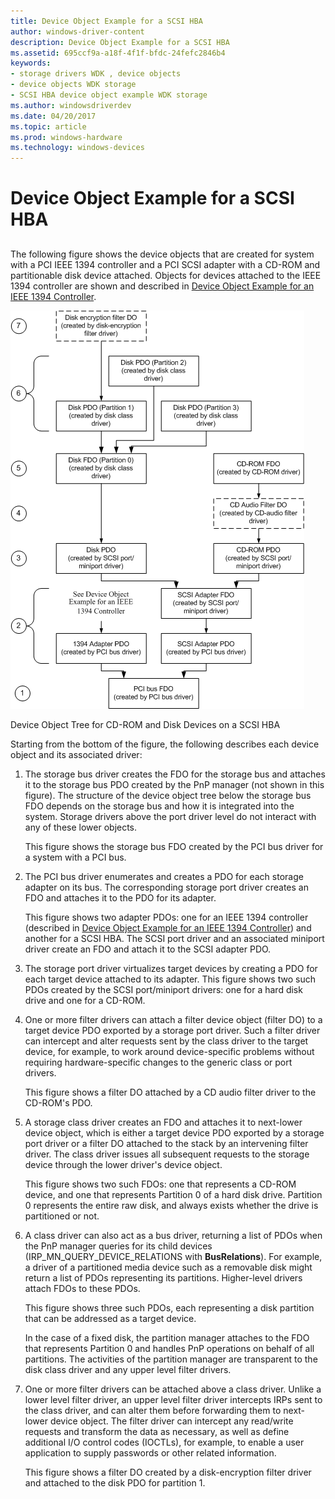 ```yaml
---
title: Device Object Example for a SCSI HBA
author: windows-driver-content
description: Device Object Example for a SCSI HBA
ms.assetid: 695ccf9a-a18f-4f1f-bfdc-24fefc2846b4
keywords:
- storage drivers WDK , device objects
- device objects WDK storage
- SCSI HBA device object example WDK storage
ms.author: windowsdriverdev
ms.date: 04/20/2017
ms.topic: article
ms.prod: windows-hardware
ms.technology: windows-devices
---
```


# Device Object Example for a SCSI HBA


## <span id="ddk_device_object_example_for_a_scsi_hba_kg"></span><span id="DDK_DEVICE_OBJECT_EXAMPLE_FOR_A_SCSI_HBA_KG"></span>


The following figure shows the device objects that are created for system with a PCI IEEE 1394 controller and a PCI SCSI adapter with a CD-ROM and partitionable disk device attached. Objects for devices attached to the IEEE 1394 controller are shown and described in [Device Object Example for an IEEE 1394 Controller](device-object-example-for-an-ieee-1394-controller.md).

![Device objects that are created for system with a PCI IEEE 1394 controller and a PCI SCSI adapter with a CD-ROM and partitionable disk device attached](images/kg201-2.png)

Device Object Tree for CD-ROM and Disk Devices on a SCSI HBA

Starting from the bottom of the figure, the following describes each device object and its associated driver:

1.  The storage bus driver creates the FDO for the storage bus and attaches it to the storage bus PDO created by the PnP manager (not shown in this figure). The structure of the device object tree below the storage bus FDO depends on the storage bus and how it is integrated into the system. Storage drivers above the port driver level do not interact with any of these lower objects.

    This figure shows the storage bus FDO created by the PCI bus driver for a system with a PCI bus.

2.  The PCI bus driver enumerates and creates a PDO for each storage adapter on its bus. The corresponding storage port driver creates an FDO and attaches it to the PDO for its adapter.

    This figure shows two adapter PDOs: one for an IEEE 1394 controller (described in [Device Object Example for an IEEE 1394 Controller](device-object-example-for-an-ieee-1394-controller.md)) and another for a SCSI HBA. The SCSI port driver and an associated miniport driver create an FDO and attach it to the SCSI adapter PDO.

3.  The storage port driver virtualizes target devices by creating a PDO for each target device attached to its adapter. This figure shows two such PDOs created by the SCSI port/miniport drivers: one for a hard disk drive and one for a CD-ROM.

4.  One or more filter drivers can attach a filter device object (filter DO) to a target device PDO exported by a storage port driver. Such a filter driver can intercept and alter requests sent by the class driver to the target device, for example, to work around device-specific problems without requiring hardware-specific changes to the generic class or port drivers.

    This figure shows a filter DO attached by a CD audio filter driver to the CD-ROM's PDO.

5.  A storage class driver creates an FDO and attaches it to next-lower device object, which is either a target device PDO exported by a storage port driver or a filter DO attached to the stack by an intervening filter driver. The class driver issues all subsequent requests to the storage device through the lower driver's device object.

    This figure shows two such FDOs: one that represents a CD-ROM device, and one that represents Partition 0 of a hard disk drive. Partition 0 represents the entire raw disk, and always exists whether the drive is partitioned or not.

6.  A class driver can also act as a bus driver, returning a list of PDOs when the PnP manager queries for its child devices (IRP\_MN\_QUERY\_DEVICE\_RELATIONS with **BusRelations**). For example, a driver of a partitioned media device such as a removable disk might return a list of PDOs representing its partitions. Higher-level drivers attach FDOs to these PDOs.

    This figure shows three such PDOs, each representing a disk partition that can be addressed as a target device.

    In the case of a fixed disk, the partition manager attaches to the FDO that represents Partition 0 and handles PnP operations on behalf of all partitions. The activities of the partition manager are transparent to the disk class driver and any upper level filter drivers.

7.  One or more filter drivers can be attached above a class driver. Unlike a lower level filter driver, an upper level filter driver intercepts IRPs sent to the class driver, and can alter them before forwarding them to next-lower device object. The filter driver can intercept any read/write requests and transform the data as necessary, as well as define additional I/O control codes (IOCTLs), for example, to enable a user application to supply passwords or other related information.

    This figure shows a filter DO created by a disk-encryption filter driver and attached to the disk PDO for partition 1.

 

 




